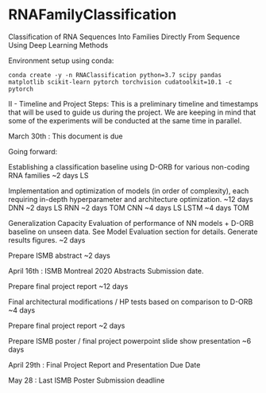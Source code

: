 # RNAFamilyClassification
Classification of RNA Sequences Into Families Directly From Sequence Using Deep Learning Methods

Environment setup using conda:

    conda create -y -n RNAClassification python=3.7 scipy pandas matplotlib scikit-learn pytorch torchvision cudatoolkit=10.1 -c pytorch
II - Timeline and Project Steps: 
This is a preliminary timeline and timestamps that will be used to guide us during the project. 
We are keeping in mind that some of the experiments will be conducted at the same time in parallel. 

March 30th : This document is due

Going forward:

Establishing a classification baseline using D-ORB for various non-coding RNA families ~2 days LS 

Implementation and optimization of models (in order of complexity), each requiring in-depth hyperparameter and architecture optimization. ~12 days
    DNN ~2 days LS
    RNN ~2 days TOM
    CNN ~4 days LS 
    LSTM ~4 days  TOM

Generalization Capacity Evaluation of performance of NN models + D-ORB baseline on unseen data. See Model Evaluation section for details.  Generate results figures.  ~2 days

Prepare ISMB abstract ~2 days

April 16th : ISMB Montreal 2020 Abstracts Submission date.

Prepare final project report ~12 days

Final architectural modifications / HP tests based on comparison to D-ORB ~4 days

Prepare final project report ~2 days

Prepare ISMB poster / final project powerpoint slide show presentation ~6 days

April 29th : Final Project Report and Presentation Due Date 

May 28 : Last ISMB Poster Submission deadline

